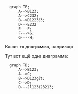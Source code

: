 ```mermaid
  graph TB;
      A-->B123;
      A-->C232;
      B-->D122323;      
      D---E232
      E---F;
      F--->G;
      G----H;
```

Какая-то диаграмма, например

Тут вот ещё одна диаграмма:

```mermaid
  graph TD;
      A-->B123;
      A-->C;
      B-->D123git;
      C-->D;
      D---Jl123123213;
```
